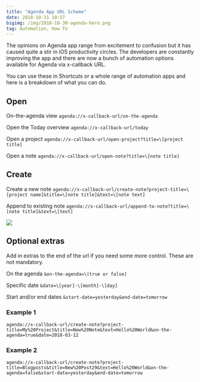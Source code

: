 ```yaml
---
title: "Agenda App URL Scheme"
date: 2018-10-31 10:57
bigimg: /img/2018-10-30-agenda-hero.png
tag: Automation, How To
---
```

The opinions on Agenda app range from excitement to confusion but it has caused quite a stir in iOS productivity circles. The developers are constantly improving the app and there are now a bunch of automation options available for Agenda via x-callback URL.

You can use these in Shortcuts or a whole range of automation apps and here is a breakdown of what you can do.  

## Open
On-the-agenda view
`agenda://x-callback-url/on-the-agenda
`

Open the Today overview
`agenda://x-callback-url/today
`

Open a project
`agenda://x-callback-url/open-project?title=\[project title]
`

Open a note
`agenda://x-callback-url/open-note?title=\[note title]
`

## Create
Create a new note
`agenda://x-callback-url/create-note?project-title=\[project name]&title=\[note title]&text=\[note text]
`

Append to existing note
`agenda://x-callback-url/append-to-note?title=\[note title]&text=\[text]
`

![](https://gr36.com/img/2018-10-30-agenda-screenshots.png)

## Optional extras
Add in extras to the end of the url if you need some more control. These are not mandatory.

On the agenda
`&on-the-agenda=\[true or false]
`

Specific date
`&date=\[year]-\[month]-\[day]
`

Start and/or end dates
`&start-date=yesterday&end-date=tomorrow
`

### Example 1
`agenda://x-callback-url/create-note?project-title=My%20Project&title=New%20Note&text=Hello%20World&on-the-agenda=true&date=2018-03-12
`

### Example 2
`agenda://x-callback-url/create-note?project-title=Blogposts&title=New%20Post29&text=Hello%20World&on-the-agenda=false&start-date=yesterday&end-date=tomorrow`

